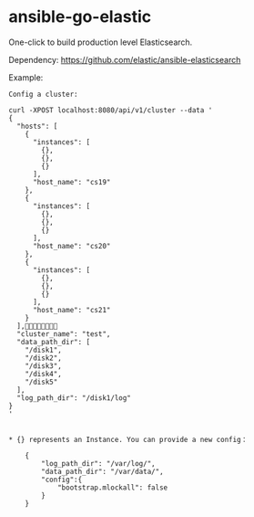 # ansible-go-elastic
One-click to build production level Elasticsearch.

Dependency: https://github.com/elastic/ansible-elasticsearch


Example:

    Config a cluster:
    
    curl -XPOST localhost:8080/api/v1/cluster --data '
    {
      "hosts": [
        {
          "instances": [
            {},
            {},
            {}
          ],
          "host_name": "cs19"
        },
        {
          "instances": [
            {},
            {},
            {}
          ],
          "host_name": "cs20"
        },
        {
          "instances": [
            {},
            {},
            {}
          ],
          "host_name": "cs21"
        }
      ],
      "cluster_name": "test",
      "data_path_dir": [
        "/disk1",
        "/disk2",
        "/disk3",
        "/disk4",
        "/disk5"
      ],
      "log_path_dir": "/disk1/log"
    }
    '
    
    
    * {} represents an Instance. You can provide a new config：

    	{
    		"log_path_dir": "/var/log/",
    		"data_path_dir": "/var/data/",
    		"config":{
    			"bootstrap.mlockall": false
    		}
    	}